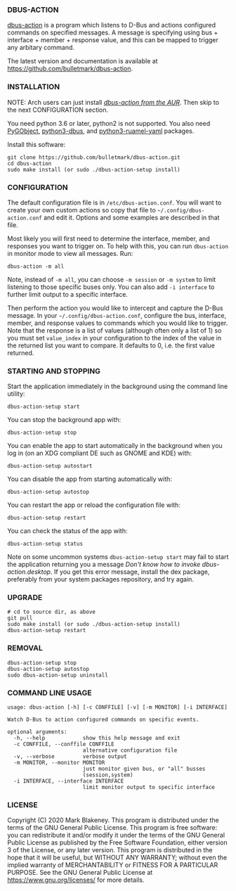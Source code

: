 ### DBUS-ACTION

[dbus-action][REPO] is a program which listens to D-Bus and
actions configured commands on specified messages. A message is
specifying using bus + interface + member + response value, and
this can be mapped to trigger any arbitary command.

The latest version and documentation is available at
https://github.com/bulletmark/dbus-action.

### INSTALLATION

NOTE: Arch users can just install [_dbus-action from the
AUR_][AUR]. Then skip to the next CONFIGURATION section.

You need python 3.6 or later, python2 is not supported. You also need
[PyGObject](https://pypi.org/project/PyGObject/),
[python3-dbus](https://pypi.org/project/dbus-python/),
and [python3-ruamel-yaml](https://pypi.org/project/ruamel.yaml/)
packages.

Install this software:

    git clone https://github.com/bulletmark/dbus-action.git
    cd dbus-action
    sudo make install (or sudo ./dbus-action-setup install)

### CONFIGURATION

The default configuration file is in `/etc/dbus-action.conf`. You will
want to create your own custom actions so copy that file to
`~/.config/dbus-action.conf` and edit it. Options and some examples
are described in that file.

Most likely you will first need to determine the interface, member, and
responses you want to trigger on. To help with this, you can run
`dbus-action` in monitor mode to view all messages. Run:
```
dbus-action -m all
```

Note, instead of `-m all`, you can choose `-m session` or `-m system` to
limit listening to those specific buses only. You can also add `-i
interface` to further limit output to a specific interface.

Then perform the action you would like to intercept and capture the
D-Bus message. In your `~/.config/dbus-action.conf`, configure the bus,
interface, member, and response values to commands which you would like
to trigger. Note that the response is a list of values (although often
only a list of 1) so you must set `value_index` in your configuration to
the index of the value in the returned list you want to compare. It
defaults to 0, i.e. the first value returned.

### STARTING AND STOPPING

Start the application immediately in the background using the
command line utility:

    dbus-action-setup start

You can stop the background app with:

    dbus-action-setup stop

You can enable the app to start automatically in the background when you
log in (on an XDG compliant DE such as GNOME and KDE) with:

    dbus-action-setup autostart

You can disable the app from starting automatically with:

    dbus-action-setup autostop

You can restart the app or reload the configuration file with:

    dbus-action-setup restart

You can check the status of the app with:

    dbus-action-setup status

Note on some uncommon systems `dbus-action-setup start` may fail to
start the application returning you a message _Don't know how to invoke
dbus-action.desktop_. If you get this error message, install the dex
package, preferably from your system packages repository, and try again.

### UPGRADE

    # cd to source dir, as above
    git pull
    sudo make install (or sudo ./dbus-action-setup install)
    dbus-action-setup restart

### REMOVAL

    dbus-action-setup stop
    dbus-action-setup autostop
    sudo dbus-action-setup uninstall

### COMMAND LINE USAGE

```
usage: dbus-action [-h] [-c CONFFILE] [-v] [-m MONITOR] [-i INTERFACE]

Watch D-Bus to action configured commands on specific events.

optional arguments:
  -h, --help            show this help message and exit
  -c CONFFILE, --conffile CONFFILE
                        alternative configuration file
  -v, --verbose         verbose output
  -m MONITOR, --monitor MONITOR
                        just monitor given bus, or "all" busses
                        (session,system)
  -i INTERFACE, --interface INTERFACE
                        limit monitor output to specific interface
```

### LICENSE

Copyright (C) 2020 Mark Blakeney. This program is distributed under the
terms of the GNU General Public License.
This program is free software: you can redistribute it and/or modify it
under the terms of the GNU General Public License as published by the
Free Software Foundation, either version 3 of the License, or any later
version.
This program is distributed in the hope that it will be useful, but
WITHOUT ANY WARRANTY; without even the implied warranty of
MERCHANTABILITY or FITNESS FOR A PARTICULAR PURPOSE. See the GNU General
Public License at <https://www.gnu.org/licenses/> for more details.

[REPO]: https://github.com/bulletmark/dbus-action/
[AUR]: https://aur.archlinux.org/packages/dbus-action/

<!-- vim: se ai syn=markdown: -->
